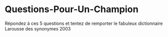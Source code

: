 # Questions-Pour-Un-Champion
Répondez à ces 5 questions et tentez de remporter le fabuleux dictionnaire Larousse des synonymes 2003
